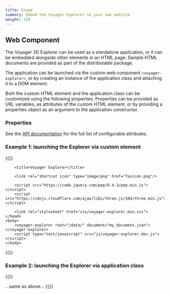 ```yaml
---
title: Usage
summary: Embed the Voyager Explorer in your own website.
weight: 110
---
```


## Web Component

The Voyager 3D Explorer can be used as a standalone application, or it can be embedded alongside other elements in an HTML page. Sample HTML documents are provided as part of the distributable package.

The application can be launched via the custom web component `<voyager-explorer>`, or by creating an instance of the application class and
attaching it to a DOM element.

Both the custom HTML element and the application class can be customized using the following properties. Properties can be provided as URL variables, as attributes of the custom HTML element, or by providing a properties object as an argument to the application constructor.

### Properties
See the [API documentation](../api/) for the full list of configurable attributes.


### Example 1: launching the Explorer via custom element
{{<highlight html>}}
<!DOCTYPE html>
<html>
    <head>
        <meta charset="utf-8">
        <meta name="viewport" content="width=device-width, initial-scale=1.0">

        <title>Voyager Explorer</title>

        <link rel="shortcut icon" type="image/png" href="favicon.png"/>
        
        <script src="https://code.jquery.com/pep/0.4.3/pep.min.js"></script>
        <script src="https://cdnjs.cloudflare.com/ajax/libs/three.js/104/three.min.js"></script>

        <link rel="stylesheet" href="css/voyager-explorer.min.css">
    </head>
    <body>
        <voyager-explorer root="/data/" document="my_document.json"></voyager-explorer>
        <script type="text/javascript" src="js/voyager-explorer.dev.js"></script>
    </body>
</html>
{{</highlight>}}


### Example 2: launching the Explorer via application class
{{<highlight html>}}
<!DOCTYPE html>
<html>
    <head>
        ...same as above...
    </head>
    <body>
        <script type="text/javascript" src="js/voyager-explorer.min.js"></script>
        <script>
           new VoyagerExplorer(document.body, {
               root: "/data/",
               document: "my_document.json"
           }); 
        </script>
    </body>
</html>
{{</highlight>}}